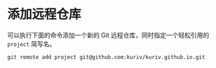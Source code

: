 # 添加远程仓库

可以执行下面的命令添加一个新的 Git 远程仓库，同时指定一个轻松引用的 `project` 简写名。

```shell
git remote add project git@github.com:kuriv/kuriv.github.io.git
```

